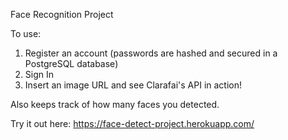 Face Recognition Project


To use:
  1. Register an account (passwords are hashed and secured in a PostgreSQL database)
  2. Sign In
  3. Insert an image URL and see Clarafai's API in action!

Also keeps track of how many faces you detected.
 
Try it out here: https://face-detect-project.herokuapp.com/

